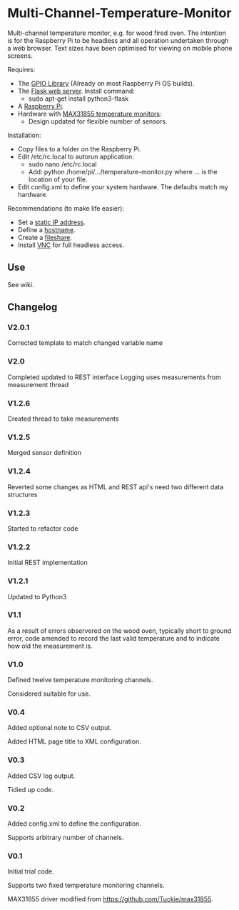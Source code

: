 # Multi-Channel-Temperature-Monitor
Multi-channel temperature monitor, e.g. for wood fired oven. The intention is for the Raspberry Pi to be headless and all operation undertaken through a web browser. Text sizes have been optimised for viewing on mobile phone screens.

Requires:
- The [GPIO Library](https://code.google.com/p/raspberry-gpio-python/) (Already on most Raspberry Pi OS builds).
- The [Flask web server](https://www.raspberrypi.org/learning/python-web-server-with-flask/worksheet/). Install command:
  - sudo apt-get install python3-flask
- A [Raspberry Pi](http://www.raspberrypi.org/).
- Hardware with [MAX31855 temperature monitors](https://www.maximintegrated.com/en/products/analog/sensors-and-sensor-interface/MAX31855.html):
  - Design updated for flexible number of sensors.

Installation:
- Copy files to a folder on the Raspberry Pi.
- Edit /etc/rc.local to autorun application:
   - sudo nano /etc/rc.local
   - Add: python /home/pi/.../temperature-monitor.py where ... is the location of your file.
- Edit config.xml to define your system hardware. The defaults match my hardware.
    
Recommendations (to make life easier):
- Set a [static IP address](https://www.modmypi.com/blog/tutorial-how-to-give-your-raspberry-pi-a-static-ip-address).
- Define a [hostname](http://www.simonthepiman.com/how_to_rename_my_raspberry_pi.php).
- Create a [fileshare](http://raspberrypihq.com/how-to-share-a-folder-with-a-windows-computer-from-a-raspberry-pi/).
- Install [VNC](https://www.raspberrypi.org/documentation/remote-access/vnc/) for full headless access.

## Use

See wiki.

## Changelog

### V2.0.1
Corrected template to match changed variable name

### V2.0
Completed updated to REST interface
Logging uses measurements from measurement thread

### V1.2.6
Created thread to take measurements

### V1.2.5
Merged sensor definition

### V1.2.4
Reverted some changes as HTML and REST api's need two different data structures

### V1.2.3
Started to refactor code

### V1.2.2
Initial REST implementation


### V1.2.1
Updated to Python3

### V1.1
As a result of errors observered on the wood oven, typically short to ground error, code amended to record the last valid temperature and to indicate how old the measurement is.

### V1.0
Defined twelve temperature monitoring channels.

Considered suitable for use.

### V0.4
Added optional note to CSV output.

Added HTML page title to XML configuration.

### V0.3
Added CSV log output.

Tidied up code.

### V0.2
Added config.xml to define the configuration.

Supports arbitrary number of channels.

### V0.1
Initial trial code.

Supports two fixed temperature monitoring channels.

MAX31855 driver modified from https://github.com/Tuckie/max31855.
